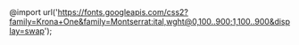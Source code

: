 ##
@import url('https://fonts.googleapis.com/css2?family=Krona+One&family=Montserrat:ital,wght@0,100..900;1,100..900&display=swap');
